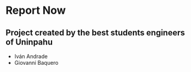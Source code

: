 # Report Now
## Project created by the best students engineers of Uninpahu
* Iván Andrade
* Giovanni Baquero
